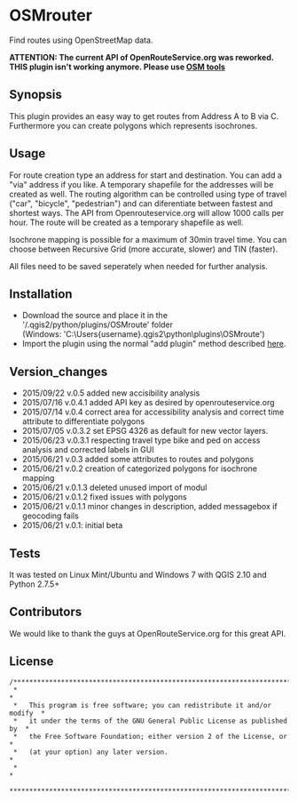 
# OSMrouter
Find routes using OpenStreetMap data. 

**ATTENTION: The current API of OpenRouteService.org was reworked. THIS plugin isn't working anymore. Please use [OSM tools](https://plugins.qgis.org/plugins/OSMtools/)**

## Synopsis

This plugin provides an easy way to get routes from Address A to B via C. Furthermore you can create polygons which represents isochrones. 

## Usage

For route creation type an address for start and destination. You can add a "via" address if you like. A temporary shapefile for the addresses will be created as well.
The routing algorithm can be controlled using type of travel ("car", "bicycle", "pedestrian") and can diferentiate between fastest and shortest ways. The API from Openrouteservice.org will allow 1000 calls per hour.
The route will be created as a temporary shapefile as well.

Isochrone mapping is possible for a maximum of 30min travel time. You can choose between Recursive Grid (more accurate, slower) and TIN (faster).

All files need to be saved seperately when needed for further analysis.

## Installation

* Download the source and place it in the '/.qgis2/python/plugins/OSMroute' folder  
  (Windows: 'C:\Users\{username}\.qgis2\python\plugins\OSMroute')
* Import the plugin using the normal "add plugin" method described [here](http://docs.qgis.org/2.2/en/docs/user_manual/plugins/plugins.html#managing-plugins 'qgis plugins').

## Version_changes
* 2015/09/22 v.0.5 added new accisibility analysis
* 2015/07/16 v.0.4.1 added API key as desired by openrouteservice.org
* 2015/07/14 v.0.4 correct area for accessibility analysis and correct time attribute to differentiate polygons
* 2015/07/05 v.0.3.2 set EPSG 4326 as default for new vector layers.
* 2015/06/23 v.0.3.1 respecting travel type bike and ped on access analysis and corrected labels in GUI
* 2015/06/21 v.0.3 added some attributes to routes and polygons
* 2015/06/21 v.0.2 creation of categorized polygons for isochrone mapping
* 2015/06/21 v.0.1.3 deleted unused import of modul
* 2015/06/21 v.0.1.2 fixed issues with polygons
* 2015/06/21 v.0.1.1 minor changes in description, added messagebox if geocoding fails
* 2015/06/21 v.0.1: initial beta

## Tests

It was tested on Linux Mint/Ubuntu and Windows 7 with QGIS 2.10 and Python 2.7.5+ 

## Contributors

We would like to thank the guys at OpenRouteService.org for this great API.

## License

```
/***************************************************************************
 *                                                                         *
 *   This program is free software; you can redistribute it and/or modify  *
 *   it under the terms of the GNU General Public License as published by  *
 *   the Free Software Foundation; either version 2 of the License, or     *
 *   (at your option) any later version.                                   *
 *                                                                         *
 ***************************************************************************/
```


